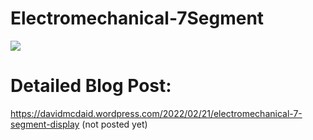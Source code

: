 # Electromechanical-7Segment

![](other/ezgif-5-9716ad1de3.gif)

# Detailed Blog Post: 

https://davidmcdaid.wordpress.com/2022/02/21/electromechanical-7-segment-display (not posted yet)
